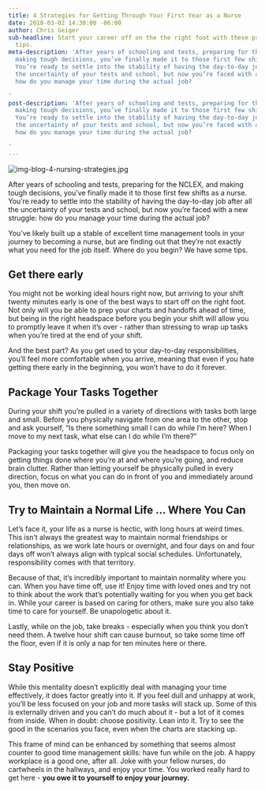 ```yaml
---
title: 4 Strategies for Getting Through Your First Year as a Nurse
date: 2018-03-02 14:38:00 -06:00
author: Chris Geiger
sub-headline: Start your career off on the the right foot with these professional
  tips.
meta-description: 'After years of schooling and tests, preparing for the NCLEX, and
  making tough decisions, you’ve finally made it to those first few shifts as a nurse.
  You’re ready to settle into the stability of having the day-to-day job after all
  the uncertainty of your tests and school, but now you’re faced with a new struggle:
  how do you manage your time during the actual job?

'
post-description: 'After years of schooling and tests, preparing for the NCLEX, and
  making tough decisions, you’ve finally made it to those first few shifts as a nurse.
  You’re ready to settle into the stability of having the day-to-day job after all
  the uncertainty of your tests and school, but now you’re faced with a new struggle:
  how do you manage your time during the actual job?

'
---
```


![img-blog-4-nursing-strategies.jpg](/blog/uploads/img-blog-4-nursing-strategies.jpg)

After years of schooling and tests, preparing for the NCLEX, and making tough decisions, you’ve finally made it to those first few shifts as a nurse. You’re ready to settle into the stability of having the day-to-day job after all the uncertainty of your tests and school, but now you’re faced with a new struggle: how do you manage your time during the actual job?

You’ve likely built up a stable of excellent time management tools in your journey to becoming a nurse, but are finding out that they’re not exactly what you need for the job itself. Where do you begin? We have some tips.

## Get there early

You might not be working ideal hours right now, but arriving to your shift twenty minutes early is one of the best ways to start off on the right foot. Not only will you be able to prep your charts and handoffs ahead of time, but being in the right headspace before you begin your shift will allow you to promptly leave it when it’s over - rather than stressing to wrap up tasks when you’re tired at the end of your shift.

And the best part? As you get used to your day-to-day responsibilities, you’ll feel more comfortable when you arrive, meaning that even if you hate getting there early in the beginning, you won’t have to do it forever.

## Package Your Tasks Together

During your shift you’re pulled in a variety of directions with tasks both large and small. Before you physically navigate from one area to the other, stop and ask yourself, “Is there something small I can do while I’m here? When I move to my next task, what else can I do while I’m there?”

Packaging your tasks together will give you the headspace to focus only on getting things done where you’re at and where you’re going, and reduce brain clutter. Rather than letting yourself be physically pulled in every direction, focus on what you can do in front of you and immediately around you, then move on.

## Try to Maintain a Normal Life ... Where You Can

Let’s face it, your life as a nurse is hectic, with long hours at weird times. This isn’t always the greatest way to maintain normal friendships or relationships, as we work late hours or overnight, and four days on and four days off won’t always align with typical social schedules. Unfortunately, responsibility comes with that territory.

Because of that, it’s incredibly important to maintain normality where you can. When you have time off, use it! Enjoy time with loved ones and try not to think about the work that’s potentially waiting for you when you get back in. While your career is based on caring for others, make sure you also take time to care for yourself. Be unapologetic about it.

Lastly, while on the job, take breaks - especially when you think you don’t need them. A twelve hour shift can cause burnout, so take some time off the floor, even if it is only a nap for ten minutes here or there.

## Stay Positive

While this mentality doesn’t explicitly deal with managing your time effectively, it does factor greatly into it. If you feel dull and unhappy at work, you’ll be less focused on your job and more tasks will stack up. Some of this is externally driven and you can’t do much about it - but a lot of it comes from inside. When in doubt: choose positivity. Lean into it. Try to see the good in the scenarios you face, even when the charts are stacking up.

This frame of mind can be enhanced by something that seems almost counter to good time management skills: have fun while on the job. A happy workplace is a good one, after all. Joke with your fellow nurses, do cartwheels in the hallways, and enjoy your time. You worked really hard to get here - **you owe it to yourself to enjoy your journey.**

